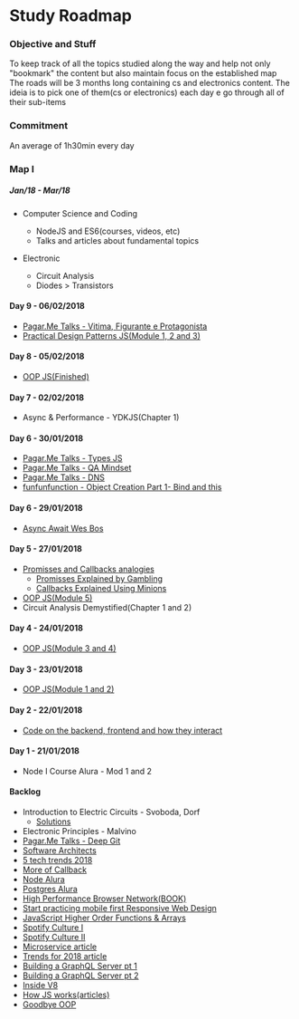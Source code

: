 # Study Roadmap

### Objective and Stuff
To keep track of all the topics studied along the way and help not only "bookmark" the content but also maintain focus on the established map</br>
The roads will be 3 months long containing cs and electronics content. The ideia is to pick one of them(cs or electronics) each day e go through all of their sub-items

### Commitment
An average of 1h30min every day

### Map I 
##### *Jan/18 - Mar/18*

* Computer Science and Coding
    * NodeJS and ES6(courses, videos, etc)
    * Talks and articles about fundamental topics

* Electronic
    * Circuit Analysis
    * Diodes > Transistors

#### Day 9 - 06/02/2018
* [Pagar.Me Talks - Vitima, Figurante e Protagonista](https://www.youtube.com/watch?v=uEfoQlnkJUk)
* [Practical Design Patterns JS(Module 1, 2 and 3)](https://app.pluralsight.com/library/courses/javascript-practical-design-patterns/table-of-contents)

#### Day 8 - 05/02/2018
* [OOP JS(Finished)](https://app.pluralsight.com/library/courses/javascript-es6-object-oriented-programming/table-of-contents)

#### Day 7 - 02/02/2018
* Async & Performance - YDKJS(Chapter 1)

#### Day 6 - 30/01/2018
* [Pagar.Me Talks - Types JS](https://www.youtube.com/watch?v=U-TG7iEZzVI)
* [Pagar.Me Talks - QA Mindset](https://www.youtube.com/watch?v=BFTAryFSNr0)
* [Pagar.Me Talks - DNS](https://www.youtube.com/watch?v=29SMsd_rwP4)
* [funfunfunction - Object Creation Part 1- Bind and this](https://www.youtube.com/watch?v=GhbhD1HR5vk)

#### Day 6 - 29/01/2018
* [Async Await Wes Bos](https://www.youtube.com/watch?v=9YkUCxvaLEk)

#### Day 5 - 27/01/2018
* [Promisses and Callbacks analogies](http://www.codeanalogies.com/)
   - [Promisses Explained by Gambling](https://medium.freecodecamp.org/javascript-promises-explained-by-gambling-at-a-casino-28ad4c5b2573)
   - [Callbacks Explained Using Minions](https://medium.freecodecamp.org/javascript-callbacks-explained-using-minions-da272f4d9bcd)
* [OOP JS(Module 5)](https://app.pluralsight.com/library/courses/javascript-es6-object-oriented-programming/table-of-contents)
* Circuit Analysis Demystified(Chapter 1 and 2)

#### Day 4 - 24/01/2018
* [OOP JS(Module 3 and 4)](https://app.pluralsight.com/library/courses/javascript-es6-object-oriented-programming/table-of-contents)

#### Day 3 - 23/01/2018
* [OOP JS(Module 1 and 2)](https://app.pluralsight.com/library/courses/javascript-es6-object-oriented-programming/table-of-contents)

#### Day 2 - 22/01/2018
* [Code on the backend, frontend and how they interact](https://hackernoon.com/in-simple-terms-backend-code-frontend-code-and-how-they-interact-2485c5a1bbd2)

#### Day 1 - 21/01/2018
* Node I Course Alura - Mod 1 and 2




#### Backlog
* Introduction to Electric Circuits - Svoboda, Dorf
   - [Solutions](http://www.chegg.com/homework-help/introduction-to-electric-circuits-9th-edition-chapter-1.dp-solutions-9781118477502)
* Electronic Principles - Malvino
* [Pagar.Me Talks - Deep Git](https://www.youtube.com/watch?v=H2j7e81J798)
* [Software Architects](https://medium.com/@nvashanin/types-of-software-architects-aa03e359d192)
* [5 tech trends 2018](https://hackernoon.com/5-technology-trends-to-learn-in-2018-if-you-want-a-great-career-caf2e2318abb)
* [More of Callback](http://javascriptissexy.com/understand-javascript-callback-functions-and-use-them/)
* [Node Alura](https://cursos.alura.com.br/career/node-js)
* [Postgres Alura](https://cursos.alura.com.br/course/introducao-a-banco-de-dados-e-sql-com-postgre)
* [High Performance Browser Network(BOOK)](https://hpbn.co/)
* [Start practicing mobile first Responsive Web Design](https://blog.yipl.com.np/frontend-quicktips-6-start-practicing-mobile-first-responsive-web-design-2fa148ab24c5)
* [JavaScript Higher Order Functions & Arrays](https://www.youtube.com/watch?v=rRgD1yVwIvE)
* [Spotify Culture I](https://www.youtube.com/watch?v=4GK1NDTWbkY)
* [Spotify Culture II](https://www.youtube.com/watch?v=rzoyryY2STQ)
* [Microservice article](https://hackernoon.com/monolith-vs-microservice-vs-serverless-the-real-winner-the-developer-8aae6042fb48)
* [Trends for 2018 article](https://hackernoon.com/5-technology-trends-to-learn-in-2018-if-you-want-a-great-career-caf2e2318ab)
* [Building a GraphQL Server pt 1](https://www.youtube.com/watch?v=PEcJxkylcRM&index=1&list=PLillGF-RfqbYZty73_PHBqKRDnv7ikh68)
* [Building a GraphQL Server pt 2](https://www.youtube.com/watch?v=qqzIA1BQ_ys&list=PLillGF-RfqbYZty73_PHBqKRDnv7ikh68&index=2)
* [Inside V8](https://blog.sessionstack.com/how-javascript-works-inside-the-v8-engine-5-tips-on-how-to-write-optimized-code-ac089e62b12e)
* [How JS works(articles)](https://blog.sessionstack.com/@zlatkov)
* [Goodbye OOP](https://medium.com/@cscalfani/goodbye-object-oriented-programming-a59cda4c0e53)
